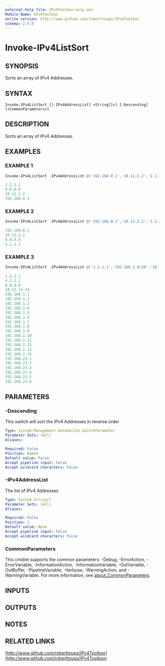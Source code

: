 ```yaml
---
external help file: IPv4Toolbox-help.xml
Module Name: IPv4Toolbox
online version: http://www.github.com/roberttoups/IPv4Toolbox
schema: 2.0.0
---
```


# Invoke-IPv4ListSort

## SYNOPSIS
Sorts an array of IPv4 Addresses.

## SYNTAX

```
Invoke-IPv4ListSort [[-IPv4AddressList] <String[]>] [-Descending] [<CommonParameters>]
```

## DESCRIPTION
Sorts an array of IPv4 Addresses.

## EXAMPLES

### EXAMPLE 1
```powershell
Invoke-IPv4ListSort -IPv4AddressList @('192.168.0.1','10.12.2.2','1.1.1.1','8.8.8.8')

1.1.1.1
8.8.8.8
10.12.2.2
192.168.0.1    
```

### EXAMPLE 2
```powershell
Invoke-IPv4ListSort -IPv4AddressList @('192.168.0.1','10.12.2.2','1.1.1.1','8.8.8.8') -Descending

192.168.0.1
10.12.2.2
8.8.8.8
1.1.1.1    
```

### EXAMPLE 3
```powershell
Invoke-IPv4ListSort -IPv4AddressList @('1.1.1.1','192.168.1.0/28','10.12.13.14','8.8.8.8','4.2.2.1','192.168.23.2/29')

1.1.1.1
4.2.2.1
8.8.8.8
10.12.13.14
192.168.1.1
192.168.1.2
192.168.1.3
192.168.1.4
192.168.1.5
192.168.1.6
192.168.1.7
192.168.1.8
192.168.1.9
192.168.1.10
192.168.1.11
192.168.1.12
192.168.1.13
192.168.1.14
192.168.23.1
192.168.23.2
192.168.23.3
192.168.23.4
192.168.23.5
192.168.23.6    
```

## PARAMETERS

### -Descending
This switch will sort the IPv4 Addresses in reverse order

```yaml
Type: System.Management.Automation.SwitchParameter
Parameter Sets: (All)
Aliases:

Required: False
Position: Named
Default value: False
Accept pipeline input: False
Accept wildcard characters: False
```

### -IPv4AddressList
The list of IPv4 Addresses

```yaml
Type: System.String[]
Parameter Sets: (All)
Aliases:

Required: False
Position: 1
Default value: None
Accept pipeline input: False
Accept wildcard characters: False
```

### CommonParameters
This cmdlet supports the common parameters: -Debug, -ErrorAction, -ErrorVariable, -InformationAction, -InformationVariable, -OutVariable, -OutBuffer, -PipelineVariable, -Verbose, -WarningAction, and -WarningVariable. For more information, see [about_CommonParameters](http://go.microsoft.com/fwlink/?LinkID=113216).

## INPUTS

## OUTPUTS

## NOTES

## RELATED LINKS

[http://www.github.com/roberttoups/IPv4Toolbox](http://www.github.com/roberttoups/IPv4Toolbox)

